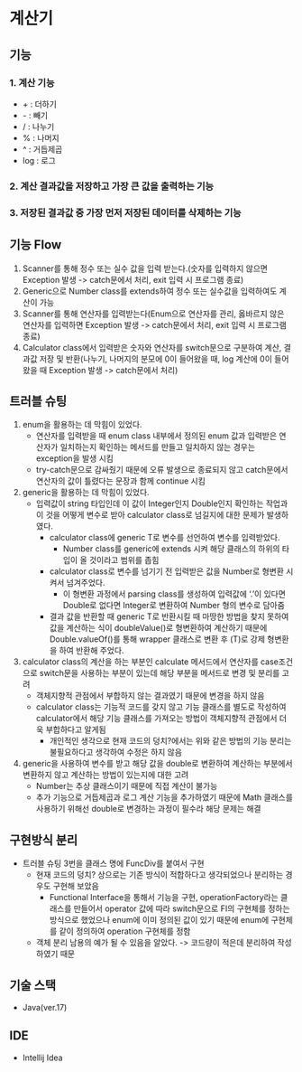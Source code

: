 # 계산기

## 기능
### 1. 계산 기능
- \+ : 더하기
- \- : 빼기
- / : 나누기
- % : 나머지
- ^ : 거듭제곱
- log : 로그
### 2. 계산 결과값을 저장하고 가장 큰 값을 출력하는 기능
### 3. 저장된 결과값 중 가장 먼저 저장된 데이터를 삭제하는 기능

## 기능 Flow
1. Scanner를 통해 정수 또는 실수 값을 입력 받는다.(숫자를 입력하지 않으면 Exception 발생 -> catch문에서 처리, exit 입력 시 프로그램 종료)
2. Generic으로 Number class를 extends하여 정수 또는 실수값을 입력하여도 계산이 가능
3. Scanner를 통해 연산자를 입력받는다(Enum으로 연산자를 관리, 옳바르지 않은 연산자를 입력하면 Exception 발생 -> catch문에서 처리, exit 입력 시 프로그램 종료)
4. Calculator class에서 입력받은 숫자와 연산자를 switch문으로 구분하여 계산, 결과값 저장 및 반환(나누기, 나머지의 분모에 0이 들어왔을 때, log 계산에 0이 들어왔을 때 Exception 발생 -> catch문에서 처리)

## 트러블 슈팅
1. enum을 활용하는 데 막힘이 있었다.
    - 연산자를 입력받을 때 enum class 내부에서 정의된 enum 값과 입력받은 연산자가 일치하는지 확인하는 메서드를 만들고 일치하지 않는 경우는 exception을 발생 시킴
    - try-catch문으로 감싸줬기 때문에 오류 발생으로 종료되지 않고 catch문에서 연산자의 값이 틀렸다는 문장과 함께 continue 시킴
2. generic을 활용하는 데 막힘이 있었다.
    - 입력값이 string 타입인데 이 값이 Integer인지 Double인지 확인하는 작업과 이 것을 어떻게 변수로 받아 calculator class로 넘길지에 대한 문제가 발생하였다.
        - calculator class에 generic T로 변수를 선언하여 변수를 입력받았다.
            - Number class를 generic에 extends 시켜 해당 클래스의 하위의 타입이 올 것이라고 범위를 좁힘
        - calculator class로 변수를 넘기기 전 입력받은 값을 Number로 형변환 시켜서 넘겨주었다.
            - 이 형변환 과정에서 parsing class를 생성하여 입력값에 ‘.’이 있다면 Double로 없다면 Integer로 변환하여 Number 형의 변수로 담아줌
        - 결과 값을 반환할 때 generic T로 반환시킬 때 마땅한 방법을 찾지 못하여 값을 계산하는 식이 doubleValue()로 형변환하여 계산하기 때문에 Double.valueOf()를 통해 wrapper 클래스로 변환 후 (T)로 강제 형변환을 하여 반환해 주었다.
3. calculator class의 계산을 하는 부분인 calculate 메서드에서 연산자를 case조건으로 switch문을 사용하는 부분이 있는데 해당 부분을 메서드로 변경 및 분리를 고려
    - 객체지향적 관점에서 부합하지 않는 결과였기 때문에 변경을 하지 않음
    - calculator class는 기능적 코드를 갖지 않고 기능 클래스를 별도로 작성하여 calculator에서 해당 기능 클래스를 가져오는 방법이 객체지향적 관점에서 더욱 부합하다고 알게됨
      - 개인적인 생각으로 현재 코드의 덩치?에서는 위와 같은 방법의 기능 분리는 불필요하다고 생각하여 수정은 하지 않음
4. generic을 사용하여 변수를 받고 해당 값을 double로 변환하여 계산하는 부분에서 변환하지 않고 계산하는 방법이 있는지에 대한 고려
    - Number는 추상 클래스이기 때문에 직접 계산이 불가능
    - 추가 기능으로 거듭제곱과 로그 계산 기능을 추가하였기 때문에 Math 클래스를 사용하기 위해선 double로 변경하는 과정이 필수라 해당 문제는 해결

## 구현방식 분리
- 트러블 슈팅 3번을 클래스 명에 FuncDiv를 붙여서 구현
    - 현재 코드의 덩치? 상으로는 기존 방식이 적합하다고 생각되었으나 분리하는 경우도 구현해 보았음
        - Functional Interface을 통해서 기능을 구현, operationFactory라는 클래스를 만들어서 operator 값에 따라 switch문으로 FI의 구현체를 정하는 방식으로 했었으나 enum에 이미 정의된 값이 있기 때문에 enum에 구현체를 같이 정의하여 operation 구현체를 정함
    - 객체 분리 남용의 예가 될 수 있음을 알았다. -> 코드량이 적은데 분리하여 작성하였기 때문

## 기술 스택
-  Java(ver.17)

## IDE
- Intellij Idea
